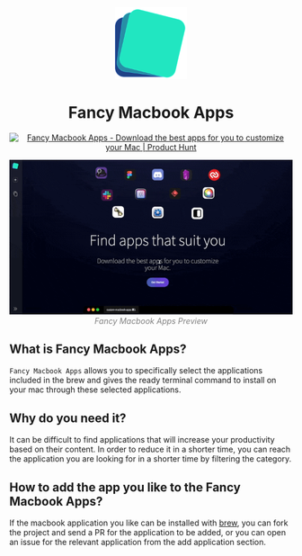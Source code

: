 <div align="center">
  <img src="./public/icon-192x192.png" width="128" height="128" />
  <h1 align="center">Fancy Macbook Apps</h1>
      <a href="https://www.producthunt.com/posts/fancy-macbook-apps?utm_source=badge-featured&utm_medium=badge&utm_souce=badge-fancy&#0045;macbook&#0045;apps"
      target="_blank" rel="noreferrer"><img
        src="https://api.producthunt.com/widgets/embed-image/v1/featured.svg?post_id=377348&theme=light"
        alt="Fancy&#0032;Macbook&#0032;Apps - Download&#0032;the&#0032;best&#0032;apps&#0032;for&#0032;you&#0032;to&#0032;customize&#0032;your&#0032;Mac | Product Hunt"
        style="width: 200px; height: 54px;" width="250" height="54" /></a>
  <br/>
</div>

<p align="center">
  <img alt="imgName" src="./public/preview.gif" width="800">
  <br>
	<em style="color: grey">Fancy Macbook Apps Preview</em>
</p>

## What is Fancy Macbook Apps?
`Fancy Macbook Apps` allows you to specifically select the applications included in the brew and gives the ready terminal command to install on your mac through these selected applications.
<br/>

## Why do you need it?
It can be difficult to find applications that will increase your productivity based on their content. In order to reduce it in a shorter time, you can reach the application you are looking for in a shorter time by filtering the category.
<br/>

## How to add the app you like to the Fancy Macbook Apps?
If the macbook application you like can be installed with [brew](https://formulae.brew.sh/cask/), you can fork the project and send a PR for the application to be added, or you can open an issue for the relevant application from the add application section.